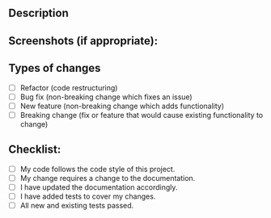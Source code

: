 <!--- Provide a general summary of your changes in the Title above -->

## Description
<!--- Describe your changes in detail -->

## Screenshots (if appropriate):

## Types of changes
<!--- What types of changes does your code introduce? Put an `x` in all the boxes that apply: -->
- [ ] Refactor (code restructuring)
- [ ] Bug fix (non-breaking change which fixes an issue)
- [ ] New feature (non-breaking change which adds functionality)
- [ ] Breaking change (fix or feature that would cause existing functionality to change)

## Checklist:
<!--- Go over all the following points, and put an `x` in all the boxes that apply. -->
<!--- If you're unsure about any of these, don't hesitate to ask. We're here to help! -->
- [ ] My code follows the code style of this project.
- [ ] My change requires a change to the documentation.
- [ ] I have updated the documentation accordingly.
- [ ] I have added tests to cover my changes.
- [ ] All new and existing tests passed.
